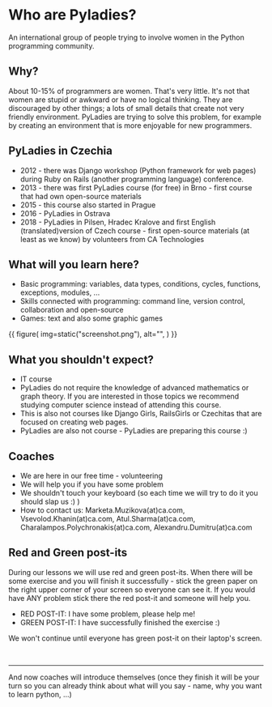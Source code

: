 # Who are Pyladies?

An international group of people trying to involve women in the Python programming community.

## Why?

About 10-15% of programmers are women. That's very little. It's not that women are stupid or 
awkward or have no logical thinking. They are discouraged by other things; 
a lots of small details that create not very friendly environment. 
PyLadies are trying to solve this problem, for example by creating an environment 
that is more enjoyable for new programmers.

## PyLadies in Czechia

 * 2012 - there was Django workshop (Python framework for web pages) during Ruby on Rails
 (another programming language) conference.
 * 2013 - there was first PyLadies course (for free) in Brno - first course that had own 
 open-source materials
 * 2015 - this course also started in Prague
 * 2016 - PyLadies in Ostrava
 * 2018 - PyLadies in Pilsen, Hradec Kralove and first English (translated)version of 
 Czech course - first open-source materials (at least as we know) by volunteers from CA Technologies
 
## What will you learn here?

* Basic programming: variables, data types, conditions, cycles, functions, exceptions, modules, ...
* Skills connected with programming: command line, version control, collaboration and open-source
* Games: text and also some graphic games

{{ figure( img=static("screenshot.png"), alt="", ) }}

## What you shouldn't expect?

* IT course
* PyLadies do not require the knowledge of advanced mathematics or graph theory. 
If you are interested in those topics we recommend studying computer science instead of 
attending this course.
* This is also not courses like Django Girls, RailsGirls or Czechitas that are focused on
creating web pages.
* PyLadies are also not course - PyLadies are preparing this course :)

## Coaches

* We are here in our free time - volunteering
* We will help you if you have some problem
* We shouldn't touch your keyboard (so each time we will try to do it you should slap us :) )
* How to contact us: Marketa.Muzikova(at)ca.com, Vsevolod.Khanin(at)ca.com, Atul.Sharma(at)ca.com,
Charalampos.Polychronakis(at)ca.com, Alexandru.Dumitru(at)ca.com 

## Red and Green post-its

During our lessons we will use red and green post-its. When there will be some exercise and
you will finish it successfully - stick the green paper on the right upper corner of your screen 
so everyone can see it. If you would have ANY problem stick there the red post-it and someone will
help you.  
* RED POST-IT: I have some problem, please help me!
* GREEN POST-IT: I have successfully finished the exercise :)

We won't continue until everyone has green post-it on their laptop's screen.

<br>
<hr>
And now coaches will introduce themselves (once they finish it will be your turn so you can 
already think about what will you say - name, why you want to learn python, ...)

        
